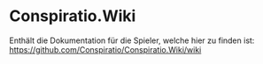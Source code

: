 # Conspiratio.Wiki

Enthält die Dokumentation für die Spieler, welche hier zu finden ist: https://github.com/Conspiratio/Conspiratio.Wiki/wiki

